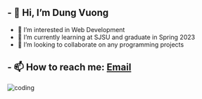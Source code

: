 ## - 👋 Hi, I’m Dung Vuong
 - 👀 I’m interested in Web Development
 - 🌱 I’m currently learning at SJSU and graduate in Spring 2023
 - 💞️ I’m looking to collaborate on any programming projects
## - 📫 How to reach me: [Email](dungvuong1213@gmail.com)

![coding](https://user-images.githubusercontent.com/79184498/206406510-86f67e0a-55a2-454e-a6cb-07058b39fdda.gif)

